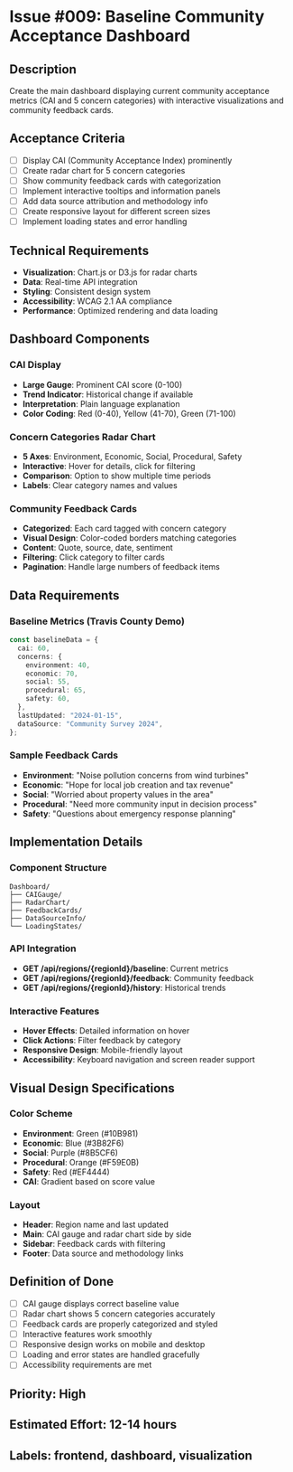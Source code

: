 # Issue #009: Baseline Community Acceptance Dashboard

## Description
Create the main dashboard displaying current community acceptance metrics (CAI and 5 concern categories) with interactive visualizations and community feedback cards.

## Acceptance Criteria
- [ ] Display CAI (Community Acceptance Index) prominently
- [ ] Create radar chart for 5 concern categories
- [ ] Show community feedback cards with categorization
- [ ] Implement interactive tooltips and information panels
- [ ] Add data source attribution and methodology info
- [ ] Create responsive layout for different screen sizes
- [ ] Implement loading states and error handling

## Technical Requirements
- **Visualization**: Chart.js or D3.js for radar charts
- **Data**: Real-time API integration
- **Styling**: Consistent design system
- **Accessibility**: WCAG 2.1 AA compliance
- **Performance**: Optimized rendering and data loading

## Dashboard Components

### CAI Display
- **Large Gauge**: Prominent CAI score (0-100)
- **Trend Indicator**: Historical change if available
- **Interpretation**: Plain language explanation
- **Color Coding**: Red (0-40), Yellow (41-70), Green (71-100)

### Concern Categories Radar Chart
- **5 Axes**: Environment, Economic, Social, Procedural, Safety
- **Interactive**: Hover for details, click for filtering
- **Comparison**: Option to show multiple time periods
- **Labels**: Clear category names and values

### Community Feedback Cards
- **Categorized**: Each card tagged with concern category
- **Visual Design**: Color-coded borders matching categories
- **Content**: Quote, source, date, sentiment
- **Filtering**: Click category to filter cards
- **Pagination**: Handle large numbers of feedback items

## Data Requirements

### Baseline Metrics (Travis County Demo)
```typescript
const baselineData = {
  cai: 60,
  concerns: {
    environment: 40,
    economic: 70,
    social: 55,
    procedural: 65,
    safety: 60,
  },
  lastUpdated: "2024-01-15",
  dataSource: "Community Survey 2024",
};
```

### Sample Feedback Cards
- **Environment**: "Noise pollution concerns from wind turbines"
- **Economic**: "Hope for local job creation and tax revenue"
- **Social**: "Worried about property values in the area"
- **Procedural**: "Need more community input in decision process"
- **Safety**: "Questions about emergency response planning"

## Implementation Details

### Component Structure
```
Dashboard/
├── CAIGauge/
├── RadarChart/
├── FeedbackCards/
├── DataSourceInfo/
└── LoadingStates/
```

### API Integration
- **GET /api/regions/{regionId}/baseline**: Current metrics
- **GET /api/regions/{regionId}/feedback**: Community feedback
- **GET /api/regions/{regionId}/history**: Historical trends

### Interactive Features
- **Hover Effects**: Detailed information on hover
- **Click Actions**: Filter feedback by category
- **Responsive Design**: Mobile-friendly layout
- **Accessibility**: Keyboard navigation and screen reader support

## Visual Design Specifications

### Color Scheme
- **Environment**: Green (#10B981)
- **Economic**: Blue (#3B82F6)
- **Social**: Purple (#8B5CF6)
- **Procedural**: Orange (#F59E0B)
- **Safety**: Red (#EF4444)
- **CAI**: Gradient based on score value

### Layout
- **Header**: Region name and last updated
- **Main**: CAI gauge and radar chart side by side
- **Sidebar**: Feedback cards with filtering
- **Footer**: Data source and methodology links

## Definition of Done
- [ ] CAI gauge displays correct baseline value
- [ ] Radar chart shows 5 concern categories accurately
- [ ] Feedback cards are properly categorized and styled
- [ ] Interactive features work smoothly
- [ ] Responsive design works on mobile and desktop
- [ ] Loading and error states are handled gracefully
- [ ] Accessibility requirements are met

## Priority: High
## Estimated Effort: 12-14 hours
## Labels: frontend, dashboard, visualization
